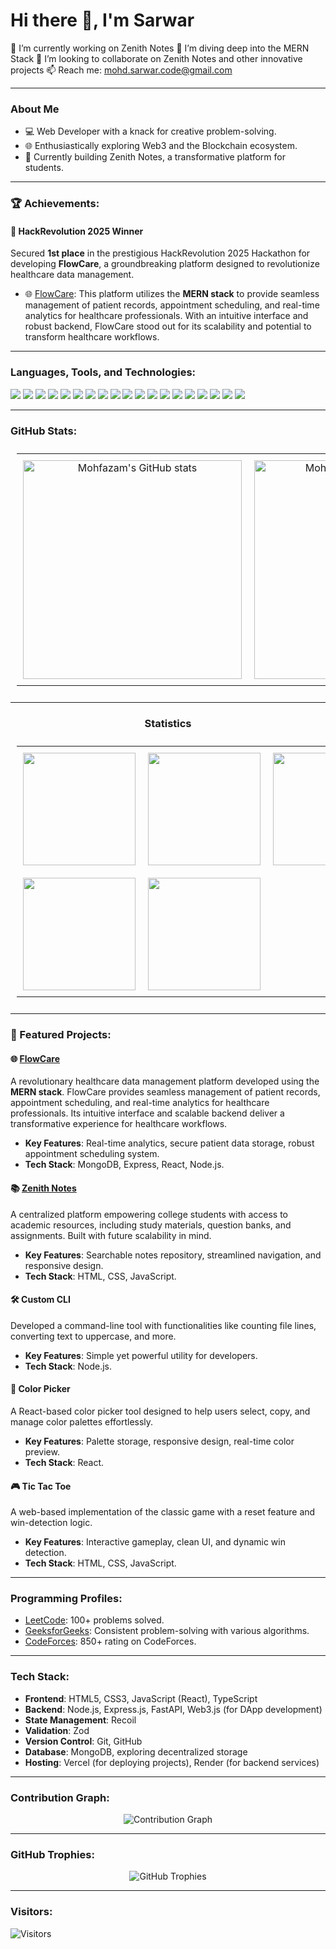 # Hi there 👋, I'm Sarwar



   
🔭 I’m currently working on Zenith Notes
🌱 I’m diving deep into the MERN Stack
👯 I’m looking to collaborate on Zenith Notes and other innovative projects
📫 Reach me: mohd.sarwar.code@gmail.com

---

### About Me
- 💻 Web Developer with a knack for creative problem-solving.
- 🌐 Enthusiastically exploring Web3 and the Blockchain ecosystem.
- 🚀 Currently building Zenith Notes, a transformative platform for students.

---

### 🏆 Achievements:

#### 🥇 HackRevolution 2025 Winner  
Secured **1st place** in the prestigious HackRevolution 2025 Hackathon for developing **FlowCare**, a groundbreaking platform designed to revolutionize healthcare data management.  

- 🌐 [FlowCare](https://flow-care.vercel.app/): This platform utilizes the **MERN stack** to provide seamless management of patient records, appointment scheduling, and real-time analytics for healthcare professionals. With an intuitive interface and robust backend, FlowCare stood out for its scalability and potential to transform healthcare workflows.   

---

### Languages, Tools, and Technologies:
<p align="left"> <img src="https://img.shields.io/badge/C-A8B9CC?style=for-the-badge&logo=c&logoColor=black" /> <img src="https://img.shields.io/badge/C++-00599C?style=for-the-badge&logo=c%2B%2B&logoColor=white" /> <img src="https://img.shields.io/badge/Python-3776AB?style=for-the-badge&logo=python&logoColor=white" /> <img src="https://img.shields.io/badge/HTML5-E34F26?style=for-the-badge&logo=html5&logoColor=white" /> <img src="https://img.shields.io/badge/CSS3-1572B6?style=for-the-badge&logo=css3&logoColor=white" /> <img src="https://img.shields.io/badge/JavaScript-F0DB4F?style=for-the-badge&logo=javascript&logoColor=black" /> <img src="https://img.shields.io/badge/TypeScript-3178C6?style=for-the-badge&logo=typescript&logoColor=white" /> <img src="https://img.shields.io/badge/MongoDB-47A248?style=for-the-badge&logo=mongodb&logoColor=white" /> <img src="https://img.shields.io/badge/Express.js-000000?style=for-the-badge&logo=express&logoColor=white" /> <img src="https://img.shields.io/badge/React-61DAFB?style=for-the-badge&logo=react&logoColor=black" /> <img src="https://img.shields.io/badge/Node.js-339933?style=for-the-badge&logo=nodedotjs&logoColor=white" /> <img src="https://img.shields.io/badge/Git-F05032?style=for-the-badge&logo=git&logoColor=white" /> <img src="https://img.shields.io/badge/GitHub-181717?style=for-the-badge&logo=github&logoColor=white" /> <img src="https://img.shields.io/badge/Vercel-000000?style=for-the-badge&logo=vercel&logoColor=white" /> <img src="https://img.shields.io/badge/Web3-F16822?style=for-the-badge&logo=web3dotjs&logoColor=white" /> <img src="https://img.shields.io/badge/Blockchain-121D33?style=for-the-badge&logo=blockchain&logoColor=white" /> <img src="https://img.shields.io/badge/Bash-000000?style=for-the-badge&logo=gnubash&logoColor=white" /> <img src="https://img.shields.io/badge/Linux-FCC624?style=for-the-badge&logo=linux&logoColor=black" /> <img src="https://img.shields.io/badge/Tailwind%20CSS-38B2AC?style=for-the-badge&logo=tailwindcss&logoColor=white" /> 
</p>




---


### GitHub Stats:

<table align="center" style="table-layout:fixed; width: 100%; padding: 10px;">
  <tr>
    <td align="center" style="padding: 10px; width: 33%;">
      <img src="https://github-readme-stats.vercel.app/api?username=mohfazam&show_icons=true&theme=tokyonight" alt="Mohfazam's GitHub stats" width="350" />
    </td>
    <td align="center" style="padding: 10px; width: 33%;">
      <img src="https://github-readme-streak-stats.herokuapp.com/?user=mohfazam&theme=tokyonight" alt="Mohfazam's GitHub Streak" width="350" />
    </td>
    <td align="center" style="padding: 10px; width: 33%;">
      <img src="https://github-readme-stats.vercel.app/api/top-langs/?username=mohfazam&layout=compact&theme=tokyonight" alt="Top Languages" width="350" />
    </td>
  </tr>
</table>

---

<h3 align="center">Statistics</h3>

<table align="center" style="table-layout:fixed; width: 100%; padding: 10px;">
  <tr>
    <td align="center" style="padding: 10px; width: 33%;">
      <img src="http://github-profile-summary-cards.vercel.app/api/cards/stats?username=mohfazam&theme=2077" height="180em" />
    </td>
    <td align="center" style="padding: 10px; width: 33%;">
      <img src="http://github-profile-summary-cards.vercel.app/api/cards/most-commit-language?username=mohfazam&theme=2077" height="180em" />
    </td>
    <td align="center" style="padding: 10px; width: 33%;">
      <img src="http://github-profile-summary-cards.vercel.app/api/cards/repos-per-language?username=mohfazam&theme=2077" height="180em" />
    </td>
  </tr>
  <tr>
    <td align="center" style="padding: 10px; width: 33%;">
      <img src="http://github-profile-summary-cards.vercel.app/api/cards/productive-time?username=mohfazam&theme=2077" height="180em" />
    </td>
    <td align="center" style="padding: 10px; width: 33%;">
      <img src="http://github-profile-summary-cards.vercel.app/api/cards/profile-details?username=mohfazam&theme=2077" height="180em" />
    </td>
  </tr>
</table>

---

### 💼 Featured Projects:

#### 🌐 [FlowCare](https://flow-care.vercel.app/)  
A revolutionary healthcare data management platform developed using the **MERN stack**. FlowCare provides seamless management of patient records, appointment scheduling, and real-time analytics for healthcare professionals. Its intuitive interface and scalable backend deliver a transformative experience for healthcare workflows.  
- **Key Features**: Real-time analytics, secure patient data storage, robust appointment scheduling system.  
- **Tech Stack**: MongoDB, Express, React, Node.js.

#### 📚 [Zenith Notes](https://zenith-notes.vercel.app/)  
A centralized platform empowering college students with access to academic resources, including study materials, question banks, and assignments. Built with future scalability in mind.  
- **Key Features**: Searchable notes repository, streamlined navigation, and responsive design.  
- **Tech Stack**: HTML, CSS, JavaScript.

#### 🛠️ Custom CLI  
Developed a command-line tool with functionalities like counting file lines, converting text to uppercase, and more.  
- **Key Features**: Simple yet powerful utility for developers.  
- **Tech Stack**: Node.js.

#### 🎨 Color Picker  
A React-based color picker tool designed to help users select, copy, and manage color palettes effortlessly.  
- **Key Features**: Palette storage, responsive design, real-time color preview.  
- **Tech Stack**: React.

#### 🎮 Tic Tac Toe  
A web-based implementation of the classic game with a reset feature and win-detection logic.  
- **Key Features**: Interactive gameplay, clean UI, and dynamic win detection.  
- **Tech Stack**: HTML, CSS, JavaScript.

---

### Programming Profiles:
- [LeetCode](https://leetcode.com/Mohfazam): 100+ problems solved.
- [GeeksforGeeks](https://auth.geeksforgeeks.org/user/Mohfazam/profile): Consistent problem-solving with various algorithms.
- [CodeForces](https://codeforces.com/profile/mohfazam): 850+ rating on CodeForces.

---

### Tech Stack:
- **Frontend**: HTML5, CSS3, JavaScript (React), TypeScript  
- **Backend**: Node.js, Express.js, FastAPI, Web3.js (for DApp development)  
- **State Management**: Recoil  
- **Validation**: Zod  
- **Version Control**: Git, GitHub  
- **Database**: MongoDB, exploring decentralized storage  
- **Hosting**: Vercel (for deploying projects), Render (for backend services)  

---


### Contribution Graph:
<p align="center">
  <img src="https://github-readme-activity-graph.vercel.app/graph?username=mohfazam&theme=tokyo-night" alt="Contribution Graph" />
</p>

---

### GitHub Trophies:
<p align="center">
  <img src="https://github-profile-trophy.vercel.app/?username=mohfazam&theme=algolia&no-bg=true&row=1&column=3" alt="GitHub Trophies" />
</p>

---

### Visitors:
![Visitors](https://komarev.com/ghpvc/?username=mohfazam&label=PROFILE+VIEWS&style=flat-square&color=blue)
